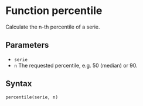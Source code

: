 # Function percentile

Calculate the n-th percentile of a serie.

## Parameters

* `serie`
* `n` The requested percentile, e.g. 50 (median) or 90.

## Syntax
```
percentile(serie, n)
```